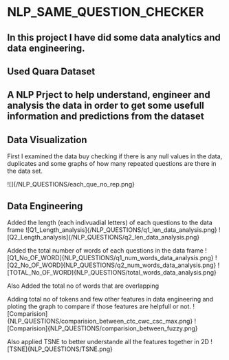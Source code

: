 # NLP_SAME_QUESTION_CHECKER

## In this project I have did some data analytics and data engineering.

## Used Quara Dataset 

## A NLP Prject to help understand, engineer and analysis the data in order to get some usefull information and predictions from the dataset

## Data Visualization
First I examined the data buy checking if there is any null values in the data, duplicates and some graphs of how many repeated questions are there in the data set.

![]{/NLP_QUESTIONS/each_que_no_rep.png}

## Data Engineering 
Added the length (each indivuadial letters) of each questions to the data frame
![Q1_Length_analysis]{/NLP_QUESTIONS/q1_len_data_analysis.png}
![Q2_Length_analysis]{/NLP_QUESTIONS/q2_len_data_analysis.png}

Added the total number of words of each questions in the data frame
![Q1_No_OF_WORD]{NLP_QUESTIONS/q1_num_words_data_analysis.png}
![Q2_No_OF_WORD]{NLP_QUESTIONS/q2_num_words_data_analysis.png}
![TOTAL_No_OF_WORD]{NLP_QUESTIONS/total_words_data_analysis.png}

Also Added the total no of words that are overlapping

Adding total no of tokens and few other features in data engineering and ploting the graph to compare if those features are helpfull or not.
![Comparision]{NLP_QUESTIONS/comparision_between_ctc_cwc_csc_max.png}
![Comparision]{NLP_QUESTIONS/comparision_between_fuzzy.png}

Also applied TSNE to better understande all the features together in 2D
![TSNE]{NLP_QUESTIONS/TSNE.png}
